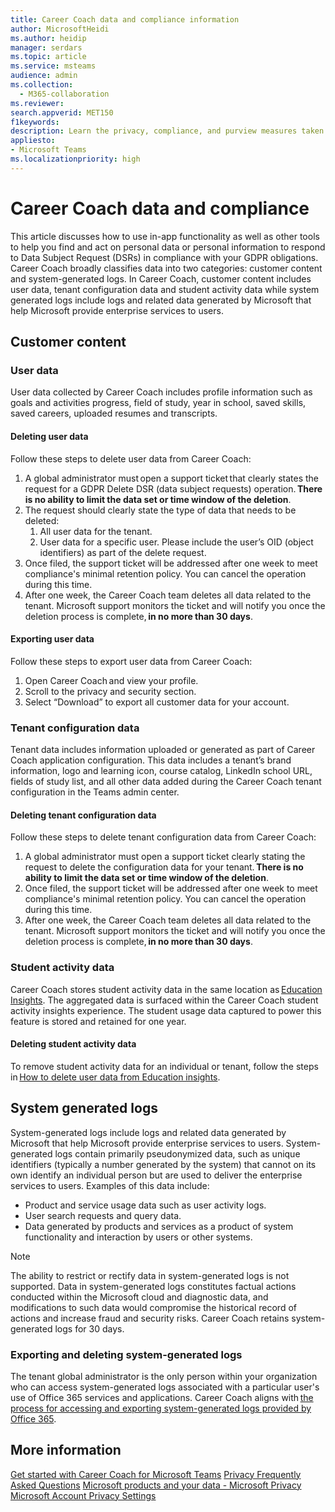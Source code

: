 ```yaml
---
title: Career Coach data and compliance information
author: MicrosoftHeidi
ms.author: heidip
manager: serdars
ms.topic: article
ms.service: msteams
audience: admin
ms.collection: 
  - M365-collaboration
ms.reviewer: 
search.appverid: MET150
f1keywords: 
description: Learn the privacy, compliance, and purview measures taken by Microsoft in regards to Education or EDU's Career Coach.
appliesto: 
- Microsoft Teams
ms.localizationpriority: high
---
```


# Career Coach data and compliance

This article discusses how to use in-app functionality as well as other tools to help you find and act on personal data or personal information to respond to Data Subject Request (DSRs) in compliance with your GDPR obligations. Career Coach broadly classifies data into two categories: customer content and system-generated logs. In Career Coach, customer content includes user data, tenant configuration data and student activity data while system generated logs include logs and related data generated by Microsoft that help Microsoft provide enterprise services to users.

## Customer content

### User data

User data collected by Career Coach includes profile information such as goals and activities progress, field of study, year in school, saved skills, saved careers, uploaded resumes and transcripts.

#### Deleting user data

Follow these steps to delete user data from Career Coach:

1. A global administrator must open a support ticket that clearly states the request for a GDPR Delete DSR (data subject requests) operation. **There is no ability to limit the data set or time window of the deletion**.
2. The request should clearly state the type of data that needs to be deleted:
    1. All user data for the tenant.
    2. User data for a specific user. Please include the user’s OID (object identifiers) as part of the delete request.
3. Once filed, the support ticket will be addressed after one week to meet compliance's minimal retention policy. You can cancel the operation during this time.
4. After one week, the Career Coach team deletes all data related to the tenant. Microsoft support monitors the ticket and will notify you once the deletion process is complete, **in no more than 30 days**.

#### Exporting user data

Follow these steps to export user data from Career Coach:

1. Open Career Coach and view your profile.
1. Scroll to the privacy and security section.
1. Select “Download” to export all customer data for your account.

### Tenant configuration data

Tenant data includes information uploaded or generated as part of Career Coach application configuration. This data includes a tenant’s brand information, logo and learning icon, course catalog, LinkedIn school URL, fields of study list, and all other data added during the Career Coach tenant configuration in the Teams admin center.

#### Deleting tenant configuration data

Follow these steps to delete tenant configuration data from Career Coach:

1. A global administrator must open a support ticket clearly stating the request to delete the configuration data for your tenant. **There is no ability to limit the data set or time window of the deletion**.
1. Once filed, the support ticket will be addressed after one week to meet compliance's minimal retention policy. You can cancel the operation during this time.
1. After one week, the Career Coach team deletes all data related to the tenant. Microsoft support monitors the ticket and will notify you once the deletion process is complete, **in no more than 30 days**.

### Student activity data

Career Coach stores student activity data in the same location as [Education Insights](class-insights.md). The aggregated data is surfaced within the Career Coach student activity insights experience. The student usage data captured to power this feature is stored and retained for one year.

#### Deleting student activity data

To remove student activity data for an individual or tenant, follow the steps in [How to delete user data from Education insights](class-insights.md#how-to-delete-user-data-from-education-insights).

## System generated logs

System-generated logs include logs and related data generated by Microsoft that help Microsoft provide enterprise services to users. System-generated logs contain primarily pseudonymized data, such as unique identifiers (typically a number generated by the system) that cannot on its own identify an individual person but are used to deliver the enterprise services to users. Examples of this data include:

- Product and service usage data such as user activity logs.
- User search requests and query data.
- Data generated by products and services as a product of system functionality and interaction by users or other systems.

> [!NOTE]
> The ability to restrict or rectify data in system-generated logs is not supported. Data in system-generated logs constitutes factual actions conducted within the Microsoft cloud and diagnostic data, and modifications to such data would compromise the historical record of actions and increase fraud and security risks. Career Coach retains system-generated logs for 30 days.

### Exporting and deleting system-generated logs

The tenant global administrator is the only person within your organization who can access system-generated logs associated with a particular user's use of Office 365 services and applications. Career Coach aligns with [the process for accessing and exporting system-generated logs provided by Office 365](https://learn.microsoft.com/compliance/regulatory/gdpr-dsr-Office365#accessing-and-exporting-system-generated-logs).

## More information

[Get started with Career Coach for Microsoft Teams](career-coach.md)
[Privacy Frequently Asked Questions](https://privacy.microsoft.com/faq)
[Microsoft products and your data - Microsoft Privacy](https://privacy.microsoft.com/privacy-in-our-products)
[Microsoft Account Privacy Settings](https://account.microsoft.com/account/privacy?refd=privacy.microsoft.com&ru=https%3A%2F%2Faccount.microsoft.com%2Fprivacy%2F%3Frefd%3Dprivacy.microsoft.com&destrt=privacy-dashboard)
